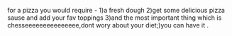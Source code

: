 for a pizza you would require -
1)a fresh dough 
2)get some delicious pizza sause and add your fav toppings
3)and the most important thing which is chesseeeeeeeeeeeeeee,dont wory about your diet;)you can have it .